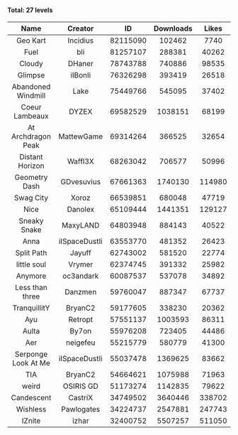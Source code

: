 #### Total: 27 levels

| Name | Creator | ID | Downloads | Likes |
|:---:|:---:|:---:|:---:|:---:|
| Geo Kart | Incidius | 82115090 | 102462 | 7740
| Fuel | bli | 81257107 | 288381 | 40262
| Cloudy | DHaner | 78743788 | 740886 | 98535
| Glimpse | iIBonIi | 76326298 | 393419 | 26518
| Abandoned Windmill | Lake | 75449766 | 545095 | 37402
| Coeur Lambeaux | DYZEX | 69582529 | 1038151 | 68199
| At Archdragon Peak | MattewGame | 69314264 | 366525 | 32654
| Distant Horizon | Waffl3X | 68263042 | 706577 | 50996
| Geometry Dash | GDvesuvius | 67661363 | 1740130 | 114980
| Swag City | Xoroz | 66539851 | 680048 | 47719
| Nice | Danolex | 65109444 | 1441351 | 129127
| Sneaky Snake | MaxyLAND | 64803948 | 884143 | 40522
| Anna | iISpaceDustIi | 63553770 | 481352 | 26423
| Split Path | Jayuff | 62743002 | 581520 | 22774
| little soul | Vrymer | 62374745 | 391332 | 25982
| Anymore | oc3andark | 60087537 | 537078 | 34892
| Less than three | Danzmen | 59760047 | 887347 | 67737
| TranquillitY | BryanC2 | 59177605 | 338230 | 20362
| Ayu | Retropt | 57551137 | 1003593 | 86311
| Aulta | By7on | 55976208 | 723405 | 44486
| Aer | neigefeu | 55215779 | 580779 | 41300
| Serponge Look At Me | iISpaceDustIi | 55037478 | 1369625 | 83662
|  TIA | BryanC2 | 54664621 | 1075988 | 71963
| weird | OSIRIS GD | 51173274 | 1142835 | 79622
| Candescent | CastriX | 34749502 | 3640446 | 338702
| Wishless | Pawlogates | 34224737 | 2547881 | 247743
| IZnite | izhar | 32400752 | 5507257 | 511050
